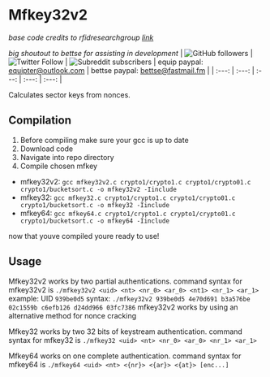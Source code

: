 # Mfkey32v2
*base code credits to rfidresearchgroup [link](https://github.com/rfidresearchgroup/proxmark3)*

*big shoutout to bettse for assisting in development*
| ![GitHub followers](https://img.shields.io/github/followers/equipter?label=Equipter%20&logo=GitHub&style=flat-square) | ![Twitter Follow](https://img.shields.io/twitter/follow/equip0x80?color=b9d1ff&label=Equip0x80&logo=Twitter&style=flat-square) | ![Subreddit subscribers](https://img.shields.io/reddit/subreddit-subscribers/rfid?logo=reddit&logoColor=ffffff&style=flat-square) | equip paypal: equipter@outlook.com | bettse paypal: bettse@fastmail.fm |
| :---: | :---: | :---: | :---: | :---: |


Calculates sector keys from nonces. 

## Compilation 
1. Before compiling make sure your gcc is up to date 
2. Download code
3. Navigate into repo directory 
4. Compile chosen mfkey
* mfkey32v2: `gcc mfkey32v2.c crypto1/crypto1.c crypto1/crypto01.c crypto1/bucketsort.c -o mfkey32v2 -Iinclude`
* mfkey32: `gcc mfkey32.c crypto1/crypto1.c crypto1/crypto01.c crypto1/bucketsort.c -o mfkey32 -Iinclude`
* mfkey64: `gcc mfkey64.c crypto1/crypto1.c crypto1/crypto01.c crypto1/bucketsort.c -o mfkey64 -Iinclude`

now that youve compiled youre ready to use!

## Usage

Mfkey32v2 works by two partial authentications.
command syntax for mfkey32v2 is `./mfkey32v2 <uid> <nt> <nr_0> <ar_0> <nt1> <nr_1> <ar_1>`
example: UID `939be0d5`
syntax: `./mfkey32v2 939be0d5 4e70d691 b3a576be 02c1559b c6efb126 d24dd966 03fc7386`
mfkey32v2 works by using an alternative method for nonce cracking

Mfkey32 works by two 32 bits of keystream authentication.
command syntax for mfkey32 is `./mfkey32 <uid> <nt> <nr_0> <ar_0> <nr_1> <ar_1>`


Mfkey64 works on one complete authentication.
command syntax for mfkey64 is `./mfkey64 <uid> <nt> <{nr}> <{ar}> <{at}> [enc...]`
